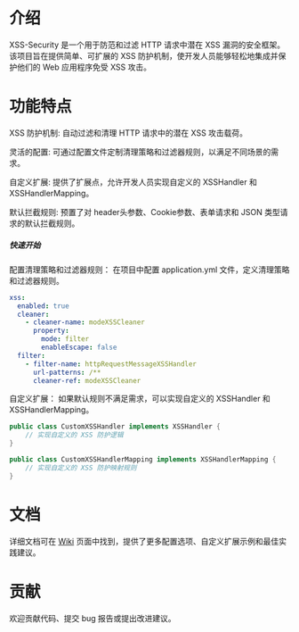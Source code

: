 # 介绍
XSS-Security 是一个用于防范和过滤 HTTP 请求中潜在 XSS 漏洞的安全框架。该项目旨在提供简单、可扩展的 XSS 防护机制，使开发人员能够轻松地集成并保护他们的 Web 应用程序免受 XSS 攻击。

# 功能特点
XSS 防护机制: 自动过滤和清理 HTTP 请求中的潜在 XSS 攻击载荷。

灵活的配置: 可通过配置文件定制清理策略和过滤器规则，以满足不同场景的需求。  

自定义扩展: 提供了扩展点，允许开发人员实现自定义的 XSSHandler 和 XSSHandlerMapping。  

默认拦截规则: 预置了对 header头参数、Cookie参数、表单请求和 JSON 类型请求的默认拦截规则。

##### 快速开始

配置清理策略和过滤器规则： 在项目中配置 application.yml 文件，定义清理策略和过滤器规则。

```yaml
xss:
  enabled: true
  cleaner:
    - cleaner-name: modeXSSCleaner
      property:
        mode: filter
        enableEscape: false
  filter:
    - filter-name: httpRequestMessageXSSHandler
      url-patterns: /**
      cleaner-ref: modeXSSCleaner
```

自定义扩展： 如果默认规则不满足需求，可以实现自定义的 XSSHandler 和 XSSHandlerMapping。


```java
public class CustomXSSHandler implements XSSHandler {
    // 实现自定义的 XSS 防护逻辑
}

public class CustomXSSHandlerMapping implements XSSHandlerMapping {
    // 实现自定义的 XSS 防护映射规则
}
```

# 文档
详细文档可在 [Wiki](https://github.com/Gavin-312/XSS-Security/wiki) 页面中找到，提供了更多配置选项、自定义扩展示例和最佳实践建议。

# 贡献
欢迎贡献代码、提交 bug 报告或提出改进建议。
